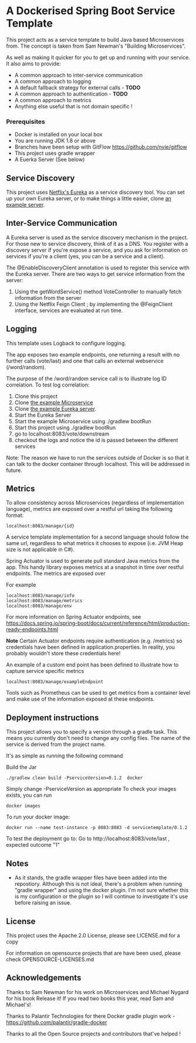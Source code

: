 # A Dockerised Spring Boot Service Template
This project acts as a service template to build Java based Microservices from.
The concept is taken from Sam Newman's "Building Microservices".

As well as making it quicker for you to get up and running with your service. It also aims to provide:
* A common approach to inter-service communication
* A common approach to logging 
* A default fallback strategy for external calls - **TODO**
* A common approach to authentication - **TODO**
* A common approach to metrics 
* Anything else useful that is not domain specific !

### Prerequisites
* Docker is installed on your local box
* You are running JDK 1.8 or above
* Branches have been setup with GitFlow https://github.com/nvie/gitflow
* This project uses gradle wrapper
* A Euerka Server (See below)

## Service Discovery
This project uses [Netflix's Eureka](https://github.com/Netflix/eureka) as a service discovery tool.
You can set up your own Eureka server, or to make things a little easier, clone [an example server](https://github.com/MattJEvansDev/eurekaServerExample).


## Inter-Service Communication
A Eureka server is used as the service discovery mechanism in the project. For those new to service discovery, 
think of it as a DNS. You register with a discovery server if you're expose a service, 
and you ask for information on services if you're a client (yes, you can be a service and a client).

The @EnableDiscoveryClient annotation is used to register this service with the Eureka server.
There are two ways to get service information from the server:
 1) Using the getWordService() method VoteController to manually fetch information from the server
 2) Using the Netflix Feign Client ; by implementing the @FeignClient interface, services are evaluated at run time. 

## Logging

This template uses Logback to configure logging. 

The app exposes two example endpoints, one returning a result with no further calls (vote/last)
and one that calls an external webservice (/word/random).

The purpose of the /word/random service call is to illustrate log ID correlation.
To test log correlation:
 1) Clone this project
 2) Clone [the example Microservice](https://github.com/MattJEvansDev/wordservice)
 3) Clone [the example Eureka server](https://github.com/MattJEvansDev/eurekaServerExample).
 4) Start the Eureka Server
 5) Start the example Microservice using ./gradlew bootRun
 6) Start this project using ./gradlew bootRun
 7) go to localhost:8083/vote/downstream
 8) checkout the logs and notice the id is passed between the different services
 
Note: The reason we have to run the services outside of Docker  is so that it can
talk to the docker container through localhost. This will be addressed in future.


## Metrics
To allow consistency across Microservices (regardless of implementation language), metrics are exposed over
a restful url taking the following format:
```
localhost:8083/manage/{id} 
```
A service template implementation for a second language should follow the same url, regardless to what metrics it 
chooses to expose (i.e. JVM Heap size is not applicable in C#).

Spring Actuator is used to generate pull standard Java metrics from the app. This handy library exposes metrics at 
a snapshot in time over restful endpoints. The metrics are exposed over 

For example 
```
localhost:8083/manage/info
localhost:8083/manage/metrics
localhost:8083/manage/env 
```
For more information on Spring Actuator endpoints, see 
https://docs.spring.io/spring-boot/docs/current/reference/html/production-ready-endpoints.html

**Note** Certain Actuator endpoints require authentication (e.g. /metrics) so credentials have been defined in 
application.properties. In reality, you probably wouldn't store these credentials here! 

An example of a custom end point has been defined to illustrate how to capture service specific metrics 
```
localhost:8083/manage/exampleEndpoint 
```

Tools such as Prometheus can be used to get metrics from a container level and make use of the information exposed at 
these endpoints. 

## Deployment instructions
This project allows you to specify a version through a gradle task.
This means you currently don't need to change any config files.
The name of the service is derived from the project name. 

It's as simple as running the following command 

 Build the Jar
```
./gradlew clean build -PserviceVersion=0.1.2  docker 
```
Simply change -PserviceVersion as appropriate
To check your images exists, you can run 

```
docker images
```

To run your docker image:
```
docker run --name test-instance -p 8083:8083 -d servicetemplate/0.1.2
```

To test the deployment go to:
Go to http://localhost:8083/vote/last , expected outcome "1"

## Notes
 * As it stands, the gradle wrapper files have been added into the repostiory. 
 Although this is not ideal, there's a problem when running "gradle wrapper" and
 using the docker plugin. I'm not sure whether this is my configuration or the plugin
 so I will continue to investigate it's use before raising an issue.

## License
This project uses the Apache 2.0 License, please see LICENSE.md for a copy

For information on opensource projects that are have been used, please check OPENSOURCE-LICENSES.md


## Acknowledgements
Thanks to Sam Newman for his work on Microservices and  Michael Nygard for his book Release it!
If you read two books this year, read Sam and Michael's!

Thanks to Palantir Technologies for there Docker gradle plugin work - https://github.com/palantir/gradle-docker

Thanks to all the Open Source projects and contributors that've helped !
